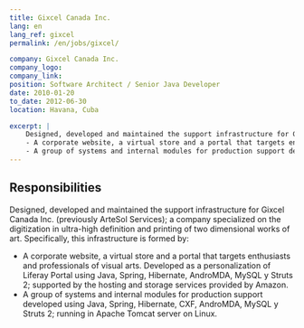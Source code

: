 ```yaml
---
title: Gixcel Canada Inc.
lang: en
lang_ref: gixcel
permalink: /en/jobs/gixcel/

company: Gixcel Canada Inc.
company_logo: 
company_link: 
position: Software Architect / Senior Java Developer
date: 2010-01-20
to_date: 2012-06-30
location: Havana, Cuba

excerpt: |
    Designed, developed and maintained the support infrastructure for Gixcel Canada Inc. (previously ArteSol Services); a company specialized on the digitization in ultra-high definition and printing of two dimensional works of art. Specifically, this infrastructure is formed by:
    - A corporate website, a virtual store and a portal that targets enthusiasts and professionals of visual arts. Developed as a personalization of Liferay Portal using Java, Spring, Hibernate, AndroMDA, MySQL y Struts 2; supported by the hosting and storage services provided by Amazon.
    - A group of systems and internal modules for production support developed using Java, Spring, Hibernate, CXF, AndroMDA, MySQL y Struts 2; running in Apache Tomcat server on Linux.
---
```


## Responsibilities

Designed, developed and maintained the support infrastructure for Gixcel Canada Inc. (previously ArteSol Services); a company specialized on the digitization in ultra-high definition and printing of two dimensional works of art. Specifically, this infrastructure is formed by:

- A corporate website, a virtual store and a portal that targets enthusiasts and professionals of visual arts. Developed as a personalization of Liferay Portal using Java, Spring, Hibernate, AndroMDA, MySQL y Struts 2; supported by the hosting and storage services provided by Amazon.
- A group of systems and internal modules for production support developed using Java, Spring, Hibernate, CXF, AndroMDA, MySQL y Struts 2; running in Apache Tomcat server on Linux.